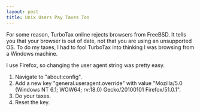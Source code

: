 ```yaml
---
layout: post
title: Unix Users Pay Taxes Too
---
```


For some reason, TurboTax online rejects browsers from FreeBSD.
It tells you that your browser is out of date, not that you are using an unsupported OS.
To do my taxes, I had to fool TurboTax into thinking I was browsing from a Windows machine.

I use Firefox, so changing the user agent string was pretty easy.
1. Navigate to "about:config".
1. Add a new key "general.useragent.override" with value "Mozilla/5.0 (Windows NT 6.1; WOW64; rv:18.0) Gecko/20100101 Firefox/51.0.1".
1. Do your taxes.
1. Reset the key.
